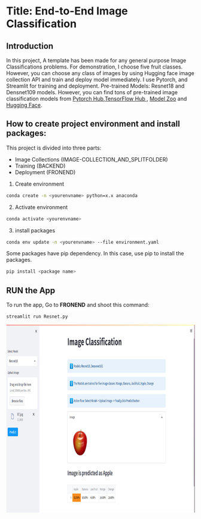 
# Title: End-to-End Image Classification

## Introduction
In this project, A template has been made for any general purpose Image Classifications problems. For demonstration, I choose  five fruit classes. However, you can choose any class of images by using Hugging face image collection API and train and deploy model immediately. I use Pytorch, and Streamlit for training and deployment. Pre-trained Models: Resnet18 and Densnet109 models. However, you can find tons of pre-trained image classification models from 
[Pytorch Hub](https://pytorch.org/hub/),[TensorFlow Hub ](https://www.tensorflow.org/hub), [Model Zoo](https://modelzoo.co/)
and [Hugging Face](https://huggingface.co/docs/hub/models-the-hub).

## How to create project environment and install packages:
This project is divided into three parts:
 - Image Collections (IMAGE-COLLECTION_AND_SPLITFOLDER)
 - Training (BACKEND)
 - Deployment (FRONEND)

1. Create environment
```bash
conda create -n <yourenvname> python=x.x anaconda
```
2. Activate environment
```bash
conda activate <yourenvname>
```
3. install packages
```bash
conda env update -n <yourenvname> --file environment.yaml
```
Some packages have pip dependency. In this case, use  pip to install the packages.
```bash
pip install <package name>
```
## RUN the App
To run the app, Go to __FRONEND__ and shoot this command:              

```bash
streamlit run Resnet.py
```
<img align="left" width="1000" height="500" src="https://github.com/Helal-Chowdhury/IMAGE-CLASSIFICATION/blob/main/image.jpg">
 
